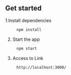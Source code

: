 ## Get started

1.Install dependencies

```bash
     npm install
```

2. Start the app

```bash
     npm start
```

3. Access to Link

```bash
     http://localhost:3000/
```
